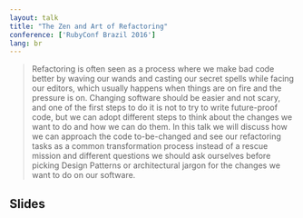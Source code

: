 ```yaml
---
layout: talk
title: "The Zen and Art of Refactoring"
conference: ['RubyConf Brazil 2016']
lang: br
---
```


> Refactoring is often seen as a process where we make bad code better by waving our wands and casting our secret spells while facing our editors, which usually happens when things are on fire and the pressure is on.
> Changing software should be easier and not scary, and one of the first steps to do it is not to try to write future-proof code, but we can adopt different steps to think about the changes we want to do and how we can do them.
> In this talk we will discuss how we can approach the code to-be-changed and see our refactoring tasks as a common transformation process instead of a rescue mission and different questions we should ask ourselves before picking Design Patterns or architectural jargon for the changes we want to do on our software.

## Slides

<script async class="speakerdeck-embed" data-id="fe9f5d8db61546b7b5b5820e806412f7" data-ratio="1.77777777777778" src="//speakerdeck.com/assets/embed.js"></script>
